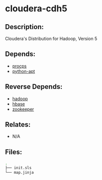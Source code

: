 # cloudera-cdh5

## Description:

Cloudera's Distribution for Hadoop, Version 5

## Depends:

  -  [procps](/salt/procps)
  -  [python-apt](/salt/python-apt)

## Reverse Depends:

  -  [hadoop](/salt/hadoop)
  -  [hbase](/salt/hbase)
  -  [zookeeper](/salt/zookeeper)

## Relates:

  -  N/A

## Files:

```bash
.
├── init.sls
└── map.jinja
```
